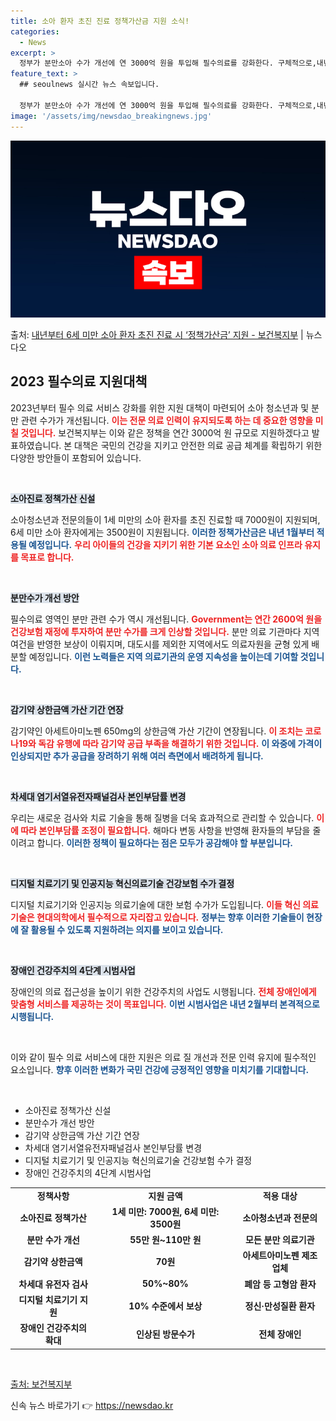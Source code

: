 ```yaml
---
title: 소아 환자 초진 진료 정책가산금 지원 소식!
categories:
  - News
excerpt: >
  정부가 분만소아 수가 개선에 연 3000억 원을 투입해 필수의료를 강화한다. 구체적으로,내년 1월부터 소아진…
feature_text: >
  ## seoulnews 실시간 뉴스 속보입니다.

  정부가 분만소아 수가 개선에 연 3000억 원을 투입해 필수의료를 강화한다. 구체적으로,내년 1월부터 소아진…
image: '/assets/img/newsdao_breakingnews.jpg'
---
```


![뉴스다오 속보](/assets/img/newsdao_breakingnews.jpg)

<p>출처: <a href="https://newsdao.kr/2333" rel="dofollow">내년부터 6세 미만 소아 환자 초진 진료 시 ‘정책가산금’ 지원 - 보건복지부</a> | 뉴스다오</p>

<h2 data-ke-size="size26">2023 필수의료 지원대책</h2>

<p data-ke-size="size16">2023년부터 필수 의료 서비스 강화를 위한 지원 대책이 마련되어 소아 청소년과 및 분만 관련 수가가 개선됩니다. <b><span style="color: #ee2323;">이는 전문 의료 인력이 유지되도록 하는 데 중요한 영향을 미칠 것입니다.</span></b> 보건복지부는 이와 같은 정책을 연간 3000억 원 규모로 지원하겠다고 발표하였습니다. 본 대책은 국민의 건강을 지키고 안전한 의료 공급 체계를 확립하기 위한 다양한 방안들이 포함되어 있습니다.</p>

<p data-ke-size="size16">&nbsp;</p>

<b><span style="background-color: #21538527;">소아진료 정책가산 신설</span></b>

<p data-ke-size="size16">소아청소년과 전문의들이 1세 미만의 소아 환자를 초진 진료할 때 7000원이 지원되며, 6세 미만 소아 환자에게는 3500원이 지원됩니다. <b><span style="color: #1a5490;">이러한 정책가산금은 내년 1월부터 적용될 예정입니다.</span></b> <b><span style="color: #ee2323;">우리 아이들의 건강을 지키기 위한 기본 요소인 소아 의료 인프라 유지를 목표로 합니다.</span></b></p>

<p data-ke-size="size16">&nbsp;</p>

<b><span style="background-color: #21538527;">분만수가 개선 방안</span></b>

<p data-ke-size="size16">필수의료 영역인 분만 관련 수가 역시 개선됩니다. <b><span style="color: #ee2323;">Government는 연간 2600억 원을 건강보험 재정에 투자하여 분만 수가를 크게 인상할 것입니다.</span></b> 분만 의료 기관마다 지역 여건을 반영한 보상이 이뤄지며, 대도시를 제외한 지역에서도 의료자원을 균형 있게 배분할 예정입니다. <b><span style="color: #1a5490;">이런 노력들은 지역 의료기관의 운영 지속성을 높이는데 기여할 것입니다.</span></b></p>

<p data-ke-size="size16">&nbsp;</p>

<b><span style="background-color: #21538527;">감기약 상한금액 가산 기간 연장</span></b>

<p data-ke-size="size16">감기약인 아세트아미노펜 650mg의 상한금액 가산 기간이 연장됩니다. <b><span style="color: #ee2323;">이 조치는 코로나19와 독감 유행에 따라 감기약 공급 부족을 해결하기 위한 것입니다.</span></b> <b><span style="color: #1a5490;">이 와중에 가격이 인상되지만 추가 공급을 장려하기 위해 여러 측면에서 배려하게 됩니다.</span></b></p>

<p data-ke-size="size16">&nbsp;</p>

<b><span style="background-color: #21538527;">차세대 염기서열유전자패널검사 본인부담률 변경</span></b>

<p data-ke-size="size16">우리는 새로운 검사와 치료 기술을 통해 질병을 더욱 효과적으로 관리할 수 있습니다. <b><span style="color: #ee2323;">이에 따라 본인부담률 조정이 필요합니다.</span></b> 해마다 변동 사항을 반영해 환자들의 부담을 줄이려고 합니다. <b><span style="color: #1a5490;">이러한 정책이 필요하다는 점은 모두가 공감해야 할 부분입니다.</span></b></p>

<p data-ke-size="size16">&nbsp;</p>

<b><span style="background-color: #21538527;">디지털 치료기기 및 인공지능 혁신의료기술 건강보험 수가 결정</span></b>

<p data-ke-size="size16">디지털 치료기기와 인공지능 의료기술에 대한 보험 수가가 도입됩니다. <b><span style="color: #ee2323;">이들 혁신 의료기술은 현대의학에서 필수적으로 자리잡고 있습니다.</span></b> <b><span style="color: #1a5490;">정부는 향후 이러한 기술들이 현장에 잘 활용될 수 있도록 지원하려는 의지를 보이고 있습니다.</span></b></p>

<p data-ke-size="size16">&nbsp;</p>

<b><span style="background-color: #21538527;">장애인 건강주치의 4단계 시범사업</span></b>

<p data-ke-size="size16">장애인의 의료 접근성을 높이기 위한 건강주치의 사업도 시행됩니다. <b><span style="color: #ee2323;">전체 장애인에게 맞춤형 서비스를 제공하는 것이 목표입니다.</span></b> <b><span style="color: #1a5490;">이번 시범사업은 내년 2월부터 본격적으로 시행됩니다.</span></b></p>

<p data-ke-size="size16">&nbsp;</p>

<p data-ke-size="size16">이와 같이 필수 의료 서비스에 대한 지원은 의료 질 개선과 전문 인력 유지에 필수적인 요소입니다. <b><span style="color: #1a5490;">향후 이러한 변화가 국민 건강에 긍정적인 영향을 미치기를 기대합니다.</span></b></p>

<p data-ke-size="size16">&nbsp;</p>

<ul>
<li>소아진료 정책가산 신설</li>
<li>분만수가 개선 방안</li>
<li>감기약 상한금액 가산 기간 연장</li>
<li>차세대 염기서열유전자패널검사 본인부담률 변경</li>
<li>디지털 치료기기 및 인공지능 혁신의료기술 건강보험 수가 결정</li>
<li>장애인 건강주치의 4단계 시범사업</li>
</ul>

<table>
<tr>
<td style="text-align: center; height: 17px;"><b>정책사항</b></td>
<td style="text-align: center; height: 17px;"><b>지원 금액</b></td>
<td style="text-align: center; height: 17px;"><b>적용 대상</b></td>
</tr>
<tr>
<td style="text-align: center; height: 17px;"><b>소아진료 정책가산</b></td>
<td style="text-align: center; height: 17px;"><b>1세 미만: 7000원, 6세 미만: 3500원</b></td>
<td style="text-align: center; height: 17px;"><b>소아청소년과 전문의</b></td>
</tr>
<tr>
<td style="text-align: center; height: 17px;"><b>분만 수가 개선</b></td>
<td style="text-align: center; height: 17px;"><b>55만 원~110만 원</b></td>
<td style="text-align: center; height: 17px;"><b>모든 분만 의료기관</b></td>
</tr>
<tr>
<td style="text-align: center; height: 17px;"><b>감기약 상한금액</b></td>
<td style="text-align: center; height: 17px;"><b>70원</b></td>
<td style="text-align: center; height: 17px;"><b>아세트아미노펜 제조업체</b></td>
</tr>
<tr>
<td style="text-align: center; height: 17px;"><b>차세대 유전자 검사</b></td>
<td style="text-align: center; height: 17px;"><b>50%~80%</b></td>
<td style="text-align: center; height: 17px;"><b>폐암 등 고형암 환자</b></td>
</tr>
<tr>
<td style="text-align: center; height: 17px;"><b>디지털 치료기기 지원</b></td>
<td style="text-align: center; height: 17px;"><b>10% 수준에서 보상</b></td>
<td style="text-align: center; height: 17px;"><b>정신·만성질환 환자</b></td>
</tr>
<tr>
<td style="text-align: center; height: 17px;"><b>장애인 건강주치의 확대</b></td>
<td style="text-align: center; height: 17px;"><b>인상된 방문수가</b></td>
<td style="text-align: center; height: 17px;"><b>전체 장애인</b></td>
</tr>
</table>

<p data-ke-size="size16">&nbsp;</p>

<p data-ke-size="size16"><a href="https://newsdao.kr/2333">출처: 보건복지부</a></p> 

신속 뉴스 바로가기 👉 <a href="https://newsdao.kr" rel="dofollow">https://newsdao.kr</a>


